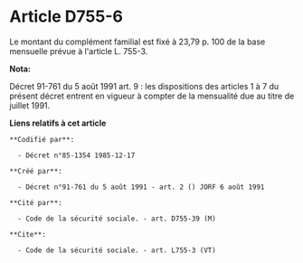 # Article D755-6

Le montant du complément familial est fixé à 23,79 p. 100 de la base mensuelle prévue à l'article L. 755-3.

**Nota:**

Décret 91-761 du 5 août 1991 art. 9 : les dispositions des articles 1 à 7 du présent décret entrent en vigueur à compter de
la mensualité due au titre de juillet 1991.

**Liens relatifs à cet article**

	**Codifié par**:

	  - Décret n°85-1354 1985-12-17

	**Créé par**:

	  - Décret n°91-761 du 5 août 1991 - art. 2 () JORF 6 août 1991

	**Cité par**:

	  - Code de la sécurité sociale. - art. D755-39 (M)

	**Cite**:

	  - Code de la sécurité sociale. - art. L755-3 (VT)
